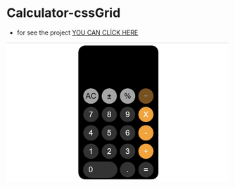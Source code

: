 # Calculator-cssGrid

* for see the project [YOU CAN CLİCK HERE](https://m-burak-yilmazer.github.io/Calculator-cssGrid/)

![](https://github.com/M-Burak-Yilmazer/Calculator-cssGrid/blob/master/image/preview.jpg)
